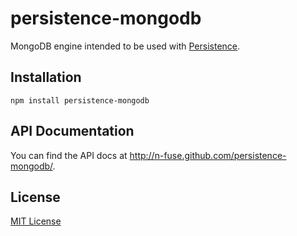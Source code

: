 persistence-mongodb
===================

MongoDB engine intended to be used with
[Persistence](https://github.com/n-fuse/persistence.git).


Installation
------------

    npm install persistence-mongodb


API Documentation
-----------------

You can find the API docs at <http://n-fuse.github.com/persistence-mongodb/>.


License
-------

[MIT License](LICENSE.txt)
